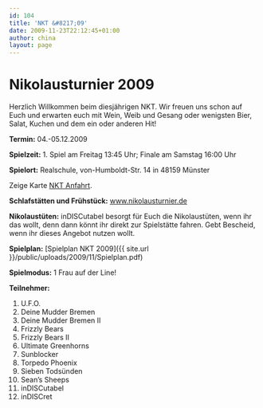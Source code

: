 ```yaml
---
id: 104
title: 'NKT &#8217;09'
date: 2009-11-23T22:12:45+01:00
author: china
layout: page
---
```

# Nikolausturnier 2009

Herzlich Willkommen beim diesjährigen NKT. Wir freuen uns schon auf Euch und erwarten euch mit Wein, Weib und Gesang oder wenigsten Bier, Salat, Kuchen und dem ein oder anderen Hit!

**Termin:** 04.-05.12.2009

**Spielzeit:** 1. Spiel am Freitag 13:45 Uhr; Finale am Samstag 16:00 Uhr

**Spielort:** Realschule, von-Humboldt-Str. 14 in 48159 Münster

Zeige Karte [NKT Anfahrt](http://maps.google.com/maps/ms?source=embed&geocode=&ie=UTF8&hq=&hnear=Von-Humboldt-Stra%C3%9Fe+14,+Nord+48159+M%C3%BCnster,+Nordrhein-Westfalen,+Tyskland&t=h&msa=0&msid=103067543339916762302.00047910839f60300292d&ll=51.997125,7.603474&spn=0.009367,0.021865).

**Schlafstätten und Frühstück:** <a href="http://www.nikolausturnier.de" target="_blank">www.nikolausturnier.de</a>

**Nikolaustüten:** inDISCutabel besorgt für Euch die Nikolaustüten, wenn ihr das wollt, denn dann könnt ihr direkt zur Spielstätte fahren. Gebt Bescheid, wenn ihr dieses Angebot nutzen wollt.

**Spielplan:** [Spielplan NKT 2009]({{ site.url }}/public/uploads/2009/11/Spielplan.pdf)

**Spielmodus:** 1 Frau auf der Line!

**Teilnehmer:**

  1. U.F.O.
  2. Deine Mudder Bremen
  3. Deine Mudder Bremen II
  4. Frizzly Bears
  5. Frizzly Bears II
  6. Ultimate Greenhorns
  7. Sunblocker
  8. Torpedo Phoenix
  9. Sieben Todsünden
 10. Sean&#8217;s Sheeps
 11. inDISCutabel
 12. inDISCret